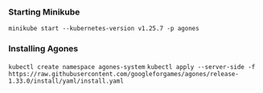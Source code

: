 ### Starting Minikube 

`minikube start --kubernetes-version v1.25.7 -p agones`

### Installing Agones

`kubectl create namespace agones-system`
`kubectl apply --server-side -f https://raw.githubusercontent.com/googleforgames/agones/release-1.33.0/install/yaml/install.yaml`

